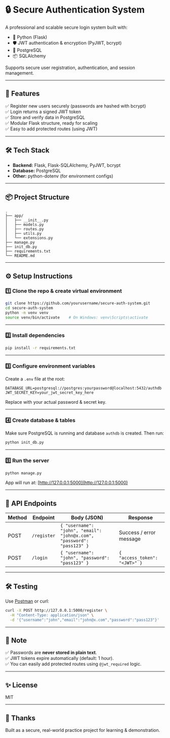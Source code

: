 # 🔒 Secure Authentication System

A professional and scalable secure login system built with:
- 🐍 Python (Flask)
- 🛡️ JWT authentication & encryption (PyJWT, bcrypt)
- 🐘 PostgreSQL
- 📦 SQLAlchemy

Supports secure user registration, authentication, and session management.

---

## 🚀 Features
✅ Register new users securely (passwords are hashed with bcrypt)  
✅ Login returns a signed JWT token  
✅ Store and verify data in PostgreSQL  
✅ Modular Flask structure, ready for scaling  
✅ Easy to add protected routes (using JWT)

---

## 🛠️ Tech Stack
- **Backend:** Flask, Flask-SQLAlchemy, PyJWT, bcrypt
- **Database:** PostgreSQL
- **Other:** python-dotenv (for environment configs)

---

## 📦 Project Structure
```
.
├── app/
│   ├── __init__.py
│   ├── models.py
│   ├── routes.py
│   ├── utils.py
│   └── extensions.py
├── manage.py
├── init_db.py
├── requirements.txt
└── README.md
```

---

## ⚙️ Setup Instructions

### 1️⃣ Clone the repo & create virtual environment
```bash
git clone https://github.com/yourusername/secure-auth-system.git
cd secure-auth-system
python -m venv venv
source venv/bin/activate    # On Windows: venv\Scripts\activate
```

---

### 2️⃣ Install dependencies
```bash
pip install -r requirements.txt
```

---

### 3️⃣ Configure environment variables

Create a `.env` file at the root:
```
DATABASE_URL=postgresql://postgres:yourpassword@localhost:5432/authdb
JWT_SECRET_KEY=your_jwt_secret_key_here
```

Replace with your actual password & secret key.

---

### 4️⃣ Create database & tables
Make sure PostgreSQL is running and database `authdb` is created.
Then run:
```bash
python init_db.py
```

---

### 5️⃣ Run the server
```bash
python manage.py
```

App will run at: [http://127.0.0.1:5000](http://127.0.0.1:5000)

---

## 🧪 API Endpoints

| Method | Endpoint      | Body (JSON)                                      | Response |
|-------|---------------|--------------------------------------------------|---------|
| POST  | `/register`   | `{ "username": "john", "email": "john@x.com", "password": "pass123" }` | Success / error message |
| POST  | `/login`      | `{ "username": "john", "password": "pass123" }` | `{ "access_token": "<JWT>" }` |

---

## 🛠️ Testing

Use [Postman](https://www.postman.com/) or curl:

```bash
curl -X POST http://127.0.0.1:5000/register \
  -H "Content-Type: application/json" \
  -d '{"username":"john","email":"john@x.com","password":"pass123"}'
```

---

## 📌 Note

✅ Passwords are **never stored in plain text**.  
✅ JWT tokens expire automatically (default: 1 hour).  
✅ You can easily add protected routes using `@jwt_required` logic.

---

## ✨ License
MIT

---

## 🙏 Thanks
Built as a secure, real-world practice project for learning & demonstration.

